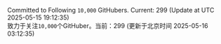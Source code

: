 Committed to Following `10,000` GitHubers. Current: <!-- FOLLOWING_COUNT -->299<!-- FOLLOWING_COUNT --> (Update at UTC <!-- LAST_UPDATED -->2025-05-15 19:12:35<!-- LAST_UPDATED -->)<br>
致力于关注`10,000`个GitHuber。当前：<!-- FOLLOWING_COUNT -->299<!-- FOLLOWING_COUNT --> (更新于北京时间 <!-- LAST_UPDATED_CST -->2025-05-16 03:12:35<!-- LAST_UPDATED_CST -->)
